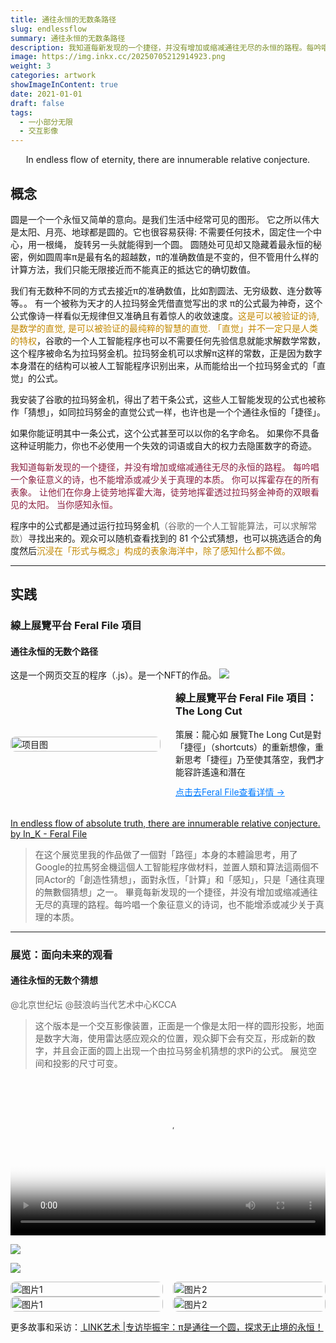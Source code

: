 ```yaml
---
title: 通往永恒的无数条路径
slug: endlessflow
summary: 通往永恒的无数条路径
description: 我知道每新发现的一个捷径，并没有增加或缩减通往无尽的永恒的路程。每吟唱一个象征意义的诗，也不能增添或减少关于真理的本质。
image: https://img.inkx.cc/20250705212914923.png
weight: 3
categories: artwork
showImageInContent: true
date: 2021-01-01
draft: false
tags:
  - 一小部分无限
  - 交互影像
---
```


<div align="center">In endless flow of eternity, there are innumerable relative conjecture.</div>

## 概念
圆是一个一个永恒又简单的意向。是我们生活中经常可见的图形。
它之所以伟大是太阳、月亮、地球都是圆的。它也很容易获得: 不需要任何技术，固定住一个中心，用一根绳， 旋转另一头就能得到一个圆。
圆随处可见却又隐藏着最永恒的秘密，例如圆周率π是最有名的超越数，π的准确数值是不变的，但不管用什么样的计算方法，我们只能无限接近而不能真正的抵达它的确切数值。

我们有无数种不同的方式去接近π的准确数值，比如割圆法、无穷级数、连分数等等。。
有一个被称为天才的人拉玛努金凭借直觉写出的求 π的公式最为神奇，这个公式像诗一样看似无规律但又准确且有着惊人的收敛速度。<font color="#C28800">这是可以被验证的诗, 是数学的直觉, 是可以被验证的最纯粹的智慧的直觉.</font>
<font color="#C28800">「直觉」并不一定只是人类的特权</font>，谷歌的一个人工智能程序也可以不需要任何先验信息就能求解数学常数，这个程序被命名为拉玛努金机。拉玛努金机可以求解π这样的常数，正是因为数字本身潜在的结构可以被人工智能程序识别出来，从而能给出一个拉玛努金式的「直觉」的公式。

我安装了谷歌的拉玛努金机，得出了若干条公式，这些人工智能发现的公式也被称作「猜想」，如同拉玛努金的直觉公式一样，也许也是一个个通往永恒的「捷径」。

如果你能证明其中一条公式，这个公式甚至可以以你的名字命名。
如果你不具备这种证明能力，你也不必使用一个失效的词语或自大的权力去隐匿数字的奇迹。


<font color="8B1E3F">我知道每新发现的一个捷径，并没有增加或缩减通往无尽的永恒的路程。</font>
<font color="#8B1E3F">每吟唱一个象征意义的诗，也不能增添或减少关于真理的本质。</font>
<font color="8B1E3F">你可以挥霍存在的所有表象。</font>
<font color="8B1E3F">让他们在你身上徒劳地挥霍大海，徒劳地挥霍透过拉玛努金神奇的双眼看见的太阳。</font>
<font color="8B1E3F">当你感知永恒。</font>


程序中的公式都是通过运行拉玛努金机<font color="#696969">（谷歌的一个人工智能算法，可以求解常数）</font>寻找出来的。观众可以随机查看找到的 81 个公式猜想，也可以挑选适合的角度然后<font color="#C28800">沉浸在「形式与概念」构成的表象海洋中，除了感知什么都不做。</font>



---


## 实践

### 線上展覽平台 Feral File 項目
#### 通往永恒的无数个路径
这是一个网页交互的程序（.js）。是一个NFT的作品。
![](https://img.inkx.cc/20250705205422648.png)



<div style="display: flex; gap: 24px; align-items: center; margin-bottom: 32px;">
  <div style="flex: 1;">
    <img src="https://img.inkx.cc/20250705215107476.png" alt="项目图" style="width:100%; border-radius:8px;" />
  </div>
  <div style="flex: 1;">
    <h3 style="margin-top: 0;">線上展覽平台 Feral File 項目：The Long Cut</h3>
    <p style="margin: 0 0 12px;">策展：龍心如 展覽The Long Cut是對「捷徑」（shortcuts）的重新想像，重新思考「捷徑」乃至使其落空，我們才能容許遙遠和潛在</p>
    <a href="https://feralfile.com/artworks/in-endless-flow-of-absolute-truth-there-are-innumerable-relative-conjecture-chz?fromExhibition=the-long-cut-bqv" style="color: #007BFF; text-decoration: underline;">点击去Feral File查看详情 →</a>
  </div>
</div>


[In endless flow of absolute truth, there are innumerable relative conjecture. by In_K - Feral File](https://feralfile.com/artworks/in-endless-flow-of-absolute-truth-there-are-innumerable-relative-conjecture-chz?fromExhibition=the-long-cut-bqv)

>在这个展览里我的作品做了一個對「路徑」本身的本體論思考，用了Google的拉馬努金機這個人工智能程序做材料，並置人類和算法這兩個不同Actor的「創造性猜想」，面對永恆，「計算」和「感知」，只是「通往真理的無數個猜想」之一。
>畢竟每新发现的一个捷径，并没有增加或缩减通往无尽的真理的路程。每吟唱一个象征意义的诗词，也不能增添或减少关于真理的本质。


---
### 展览：面向未来的观看
#### 通往永恒的无数个猜想
<font color="#696969">@北京世纪坛 @鼓浪屿当代艺术中心KCCA</font>
>这个版本是一个交互影像装置，正面是一个像是太阳一样的圆形投影，地面是数字大海，使用雷达感应观众的位置，观众脚下会有交互，形成新的数字，并且会正面的圆上出现一个由拉马努金机猜想的求Pi的公式。
>展览空间和投影的尺寸可变。


<video controls width="100%" poster="https://img.inkx.cc/20250705212914923.png">
  <source src="https://img.inkx.cc/20250705214104011.mp4" type="video/mp4">
  您的浏览器不支持 video 标签。
</video>


![](https://img.inkx.cc/20250705212820118.png)

![](https://img.inkx.cc/20250705212914923.png)
<div style="display: grid; grid-template-columns: 1fr 1fr; gap: 16px;">
  <img src="https://img.inkx.cc/20250706130532320.png" alt="图片1" style="width:100%; border-radius:8px;" />
  <img src="https://img.inkx.cc/20250705212935241.png" alt="图片2" style="width:100%; border-radius:8px;" />
</div>

<div style="display: grid; grid-template-columns: 1fr 1fr; gap: 16px;">
  <img src="https://img.inkx.cc/20250705213000630.png" alt="图片1" style="width:100%; border-radius:8px;" />
  <img src="https://img.inkx.cc/20250705212845167.png" alt="图片2" style="width:100%; border-radius:8px;" />
</div>




更多故事和采访：[ LINK艺术 |专访毕振宇：π是通往一个圆，探求无止境的永恒！](https://mp.weixin.qq.com/s/lfPc_uYL8p5eaqF47tpfwg)


